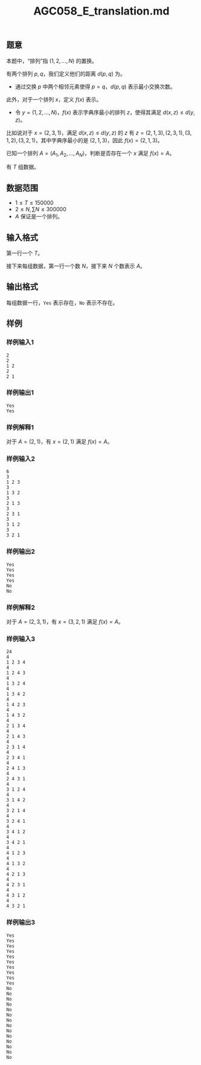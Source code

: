 ﻿---
title: "AGC058_E_translation.md"
tags: []
author: ""
created: ""
---

## 题意 

本题中，“排列”指 $(1,2,...,N)$ 的置换。

有两个排列 $p,q$，我们定义他们的距离 $d(p,q)$ 为。

- 通过交换 $p$ 中两个相邻元素使得 $p=q$，$d(p,q)$ 表示最小交换次数。

此外，对于一个排列 $x$，定义 $f(x)$ 表示。

- 令 $y=(1,2,...,N)$，$f(x)$ 表示字典序最小的排列 $z$，使得其满足 $d(x,z)\le d(y,z)$。

比如说对于 $x=(2,3,1)$，满足 $d(x,z)\le d(y,z)$ 的 $z$ 有 $z=(2,1,3),(2,3,1),(3,1,2),(3,2,1)$，其中字典序最小的是 $(2,1,3)$，因此 $f(x)=(2,1,3)$。

已知一个排列 $A=(A_1,A_2,...,A_N)$，判断是否存在一个 $x$ 满足 $f(x)=A$。

有 $T$ 组数据。

## 数据范围

- $1\le T\le 150000$
- $2\le N,\sum N\le 300000$
- $A$ 保证是一个排列。

## 输入格式

第一行一个 $T$。

接下来每组数据，第一行一个数 $N$，接下来 $N$ 个数表示 $A$。

## 输出格式

每组数据一行，`Yes` 表示存在，`No` 表示不存在。

## 样例

### 样例输入1

```
2
2
1 2
2
2 1
```

### 样例输出1

```
Yes
Yes
```

### 样例解释1

对于 $A=(2,1)$，有 $x=(2,1)$ 满足 $f(x)=A$。

### 样例输入2

```
6
3
1 2 3
3
1 3 2
3
2 1 3
3
2 3 1
3
3 1 2
3
3 2 1
```

### 样例输出2

```
Yes
Yes
Yes
Yes
No
No
```

### 样例解释2

对于 $A=(2,3,1)$，有 $x=(3,2,1)$ 满足 $f(x)=A$。

### 样例输入3

```
24
4
1 2 3 4
4
1 2 4 3
4
1 3 2 4
4
1 3 4 2
4
1 4 2 3
4
1 4 3 2
4
2 1 3 4
4
2 1 4 3
4
2 3 1 4
4
2 3 4 1
4
2 4 1 3
4
2 4 3 1
4
3 1 2 4
4
3 1 4 2
4
3 2 1 4
4
3 2 4 1
4
3 4 1 2
4
3 4 2 1
4
4 1 2 3
4
4 1 3 2
4
4 2 1 3
4
4 2 3 1
4
4 3 1 2
4
4 3 2 1
```

### 样例输出3

```
Yes
Yes
Yes
Yes
Yes
Yes
Yes
Yes
Yes
Yes
No
No
No
No
No
No
No
No
No
No
No
No
No
No
```

